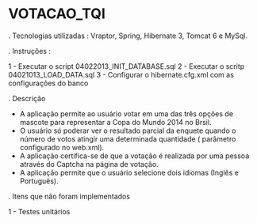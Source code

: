 VOTACAO_TQI
===========

. Tecnologias utilizadas : Vraptor, Spring, Hibernate 3, Tomcat 6 e MySql.

. Instruções : 

1 - Executar o script 04022013_INIT_DATABASE.sql
2 - Executar o scritp 04021013_LOAD_DATA.sql
3 - Configurar o hibernate.cfg.xml com as configurações do banco

. Descrição
 - A aplicação permite ao usuário votar em uma das três opções de mascote para representar a Copa do Mundo 2014 no Brsil.
 - O usuário só poderar ver o resultado parcial da enquete quando o número de votos atingir uma determinada quantidade
 ( parâmetro configurado no web.xml).
 - A aplicação certifica-se de que a votação é realizada por uma pessoa através do Captcha na página de votação. 
 - A aplicação permite que o usuário selecione dois idiomas (Inglês e Português).
 

. Itens que não foram implementados

1 - Testes unitários
